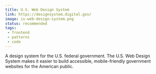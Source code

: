 ```yaml
---
title: U.S. Web Design System
link: https://designsystem.digital.gov/
image: is-web-design-system.png
status: recommended
tags:
 - frontend
 - patterns
 - code
---
```


A design system for the U.S. federal government. The U.S. Web Design System makes it easier to build accessible, mobile-friendly government websites for the American public.
